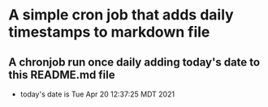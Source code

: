 A simple cron job that adds daily timestamps to markdown file
============================================================
## A chronjob run once daily adding today's date to this README.md file
* today's date is Tue Apr 20 12:37:25 MDT 2021
